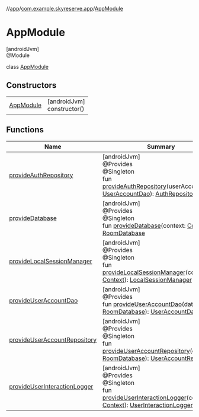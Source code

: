 //[app](../../../index.md)/[com.example.skyreserve.app](../index.md)/[AppModule](index.md)

# AppModule

[androidJvm]\
@<!---  GfmCommand {"@class":"org.jetbrains.dokka.gfm.ResolveLinkGfmCommand","dri":{"packageName":"dagger","classNames":"Module","callable":null,"target":{"@class":"org.jetbrains.dokka.links.PointingToDeclaration"},"extra":null}} --->Module<!--- --->

class [AppModule](index.md)

## Constructors

| | |
|---|---|
| [AppModule](-app-module.md) | [androidJvm]<br>constructor() |

## Functions

| Name | Summary |
|---|---|
| [provideAuthRepository](provide-auth-repository.md) | [androidJvm]<br>@<!---  GfmCommand {"@class":"org.jetbrains.dokka.gfm.ResolveLinkGfmCommand","dri":{"packageName":"dagger","classNames":"Provides","callable":null,"target":{"@class":"org.jetbrains.dokka.links.PointingToDeclaration"},"extra":null}} --->Provides<!--- ---><br>@<!---  GfmCommand {"@class":"org.jetbrains.dokka.gfm.ResolveLinkGfmCommand","dri":{"packageName":"javax.inject","classNames":"Singleton","callable":null,"target":{"@class":"org.jetbrains.dokka.links.PointingToDeclaration"},"extra":null}} --->Singleton<!--- ---><br>fun [provideAuthRepository](provide-auth-repository.md)(userAccountDao: [UserAccountDao](../../com.example.skyreserve.database.room.dao/-user-account-dao/index.md)): [AuthRepository](../../com.example.skyreserve.repository/-auth-repository/index.md) |
| [provideDatabase](provide-database.md) | [androidJvm]<br>@<!---  GfmCommand {"@class":"org.jetbrains.dokka.gfm.ResolveLinkGfmCommand","dri":{"packageName":"dagger","classNames":"Provides","callable":null,"target":{"@class":"org.jetbrains.dokka.links.PointingToDeclaration"},"extra":null}} --->Provides<!--- ---><br>@<!---  GfmCommand {"@class":"org.jetbrains.dokka.gfm.ResolveLinkGfmCommand","dri":{"packageName":"javax.inject","classNames":"Singleton","callable":null,"target":{"@class":"org.jetbrains.dokka.links.PointingToDeclaration"},"extra":null}} --->Singleton<!--- ---><br>fun [provideDatabase](provide-database.md)(context: [Context](https://developer.android.com/reference/kotlin/android/content/Context.html)): [RoomDatabase](../../com.example.skyreserve.database/-room-database/index.md) |
| [provideLocalSessionManager](provide-local-session-manager.md) | [androidJvm]<br>@<!---  GfmCommand {"@class":"org.jetbrains.dokka.gfm.ResolveLinkGfmCommand","dri":{"packageName":"dagger","classNames":"Provides","callable":null,"target":{"@class":"org.jetbrains.dokka.links.PointingToDeclaration"},"extra":null}} --->Provides<!--- ---><br>@<!---  GfmCommand {"@class":"org.jetbrains.dokka.gfm.ResolveLinkGfmCommand","dri":{"packageName":"javax.inject","classNames":"Singleton","callable":null,"target":{"@class":"org.jetbrains.dokka.links.PointingToDeclaration"},"extra":null}} --->Singleton<!--- ---><br>fun [provideLocalSessionManager](provide-local-session-manager.md)(context: [Context](https://developer.android.com/reference/kotlin/android/content/Context.html)): [LocalSessionManager](../../com.example.skyreserve.util/-local-session-manager/index.md) |
| [provideUserAccountDao](provide-user-account-dao.md) | [androidJvm]<br>@<!---  GfmCommand {"@class":"org.jetbrains.dokka.gfm.ResolveLinkGfmCommand","dri":{"packageName":"dagger","classNames":"Provides","callable":null,"target":{"@class":"org.jetbrains.dokka.links.PointingToDeclaration"},"extra":null}} --->Provides<!--- ---><br>fun [provideUserAccountDao](provide-user-account-dao.md)(database: [RoomDatabase](../../com.example.skyreserve.database/-room-database/index.md)): [UserAccountDao](../../com.example.skyreserve.database.room.dao/-user-account-dao/index.md) |
| [provideUserAccountRepository](provide-user-account-repository.md) | [androidJvm]<br>@<!---  GfmCommand {"@class":"org.jetbrains.dokka.gfm.ResolveLinkGfmCommand","dri":{"packageName":"dagger","classNames":"Provides","callable":null,"target":{"@class":"org.jetbrains.dokka.links.PointingToDeclaration"},"extra":null}} --->Provides<!--- ---><br>@<!---  GfmCommand {"@class":"org.jetbrains.dokka.gfm.ResolveLinkGfmCommand","dri":{"packageName":"javax.inject","classNames":"Singleton","callable":null,"target":{"@class":"org.jetbrains.dokka.links.PointingToDeclaration"},"extra":null}} --->Singleton<!--- ---><br>fun [provideUserAccountRepository](provide-user-account-repository.md)(database: [RoomDatabase](../../com.example.skyreserve.database/-room-database/index.md)): [UserAccountRepository](../../com.example.skyreserve.repository/-user-account-repository/index.md) |
| [provideUserInteractionLogger](provide-user-interaction-logger.md) | [androidJvm]<br>@<!---  GfmCommand {"@class":"org.jetbrains.dokka.gfm.ResolveLinkGfmCommand","dri":{"packageName":"dagger","classNames":"Provides","callable":null,"target":{"@class":"org.jetbrains.dokka.links.PointingToDeclaration"},"extra":null}} --->Provides<!--- ---><br>@<!---  GfmCommand {"@class":"org.jetbrains.dokka.gfm.ResolveLinkGfmCommand","dri":{"packageName":"javax.inject","classNames":"Singleton","callable":null,"target":{"@class":"org.jetbrains.dokka.links.PointingToDeclaration"},"extra":null}} --->Singleton<!--- ---><br>fun [provideUserInteractionLogger](provide-user-interaction-logger.md)(context: [Context](https://developer.android.com/reference/kotlin/android/content/Context.html)): [UserInteractionLogger](../../com.example.skyreserve.util/-user-interaction-logger/index.md) |
